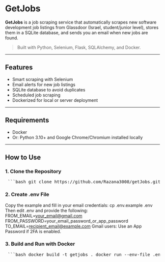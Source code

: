 # GetJobs

**GetJobs** is a job scraping service that automatically scrapes new software development job listings from Glassdoor (Israel, student/junior level), stores them in a SQLite database, and sends you an email when new jobs are found.

> Built with Python, Selenium, Flask, SQLAlchemy, and Docker.

---

##  Features

-  Smart scraping with Selenium 
-  Email alerts for new job listings
-  SQLite database to avoid duplicates
-  Scheduled job scraping
-  Dockerized for local or server deployment

---

##  Requirements

- Docker 
- Or: Python 3.10+ and Google Chrome/Chromium installed locally

---



## How to Use

### 1. Clone the Repository

<pre> ```bash git clone https://github.com/Razana3008/getJobs.git cd getJobs ``` </pre>



### 2. Create .env File

Copy the example and fill in your email credentials:
cp .env.example .env
Then edit .env and provide the following:
FROM_EMAIL=your_email@gmail.com
FROM_PASSWORD=your_email_password_or_app_password
TO_EMAIL=recipient_email@example.com
Gmail users: Use an App Password if 2FA is enabled.


### 3. Build and Run with Docker

<pre> ```bash docker build -t getjobs . docker run --env-file .env -p 5000:5000 getjobs ``` </pre>





